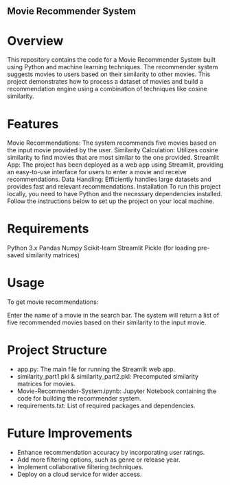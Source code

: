 ## Movie Recommender System
# Overview
This repository contains the code for a Movie Recommender System built using Python and machine learning techniques. The recommender system suggests movies to users based on their similarity to other movies. This project demonstrates how to process a dataset of movies and build a recommendation engine using a combination of techniques like cosine similarity.

# Features
Movie Recommendations: The system recommends five movies based on the input movie provided by the user.
Similarity Calculation: Utilizes cosine similarity to find movies that are most similar to the one provided.
Streamlit App: The project has been deployed as a web app using Streamlit, providing an easy-to-use interface for users to enter a movie and receive recommendations.
Data Handling: Efficiently handles large datasets and provides fast and relevant recommendations.
Installation
To run this project locally, you need to have Python and the necessary dependencies installed. Follow the instructions below to set up the project on your local machine.

# Requirements
Python 3.x
Pandas
Numpy
Scikit-learn
Streamlit
Pickle (for loading pre-saved similarity matrices)

# Usage
To get movie recommendations:

Enter the name of a movie in the search bar.
The system will return a list of five recommended movies based on their similarity to the input movie.
# Project Structure
- app.py: The main file for running the Streamlit web app.
- similarity_part1.pkl & similarity_part2.pkl: Precomputed similarity matrices for movies.
- Movie-Recommender-System.ipynb: Jupyter Notebook containing the code for building the recommender system.
- requirements.txt: List of required packages and dependencies.
# Future Improvements
- Enhance recommendation accuracy by incorporating user ratings.
- Add more filtering options, such as genre or release year.
- Implement collaborative filtering techniques.
- Deploy on a cloud service for wider access.
